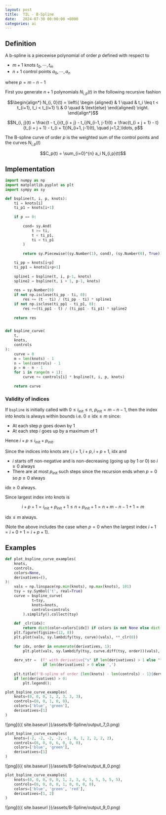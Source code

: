 ```yaml
---
layout: post
title:  TIL - B-Spline
date:   2024-07-30 00:00:00 +0000
categories: ai
---
```

<style>
    .img-container {
        text-align: center;
        padding: 10px 0;
    }
</style>
<script>
window.addEventListener('load', function(){
    var imgs = document.querySelectorAll('p img');
    for (i of imgs){
        i.parentNode.classList.add('img-container');
    }
})
</script>

## Definition

A b-spline is a piecewise polynomial of order $p$ defined with respect to

- $m+1$ knots $t_0, \cdots, t_m$
- $n+1$ control points $a_0, \cdots, a_n$

where $p = m - n - 1$

First you generate $n+1$ polynomials $N_{i, p}(t)$ in the following recursive fashion


$$\begin{align*}
N_{i, 0}(t) = 
\left\{
    \begin {aligned}
         & 1 \quad & t_i \leq t < t_{i+1}, t_i < t_{i+1} \\
         & 0 \quad & \text{else}                  
    \end{aligned}
\right.
\end{align*}$$

$$N_{i, j}(t) = \frac{t - t_i}{t_{i + j} - t_i}N_{i-1, j-1}(t) + \frac{t_{i + j + 1} - t}{t_{i + j + 1} - t_{i + 1}}N_{i+1, j-1}(t), \quad j=1,2,\ldots, p$$

The B-spline curve of order $p$ is the weighted sum of the control points and the curves $N_{i,p}(t)$

$$C_p(t) = \sum_{i=0}^{n} a_i N_{i,p}(t)$$

## Implementation


```python
import numpy as np
import matplotlib.pyplot as plt
import sympy as sy
```


```python
def bspline(t, i, p, knots):
    ti = knots[i]
    ti_p1 = knots[i+1]
    
    if p == 0:
    
        cond= sy.And(
            t >= ti,
            t < ti_p1,
            ti < ti_p1
        )
        
        return sy.Piecewise((sy.Number(1), cond), (sy.Number(0), True))

    ti_pp = knots[i+p]
    ti_pp1 = knots[i+p+1]
    
    spline1 = bspline(t, i, p-1, knots)
    spline2 = bspline(t, i + 1, p-1, knots)
    
    res = sy.Number(0)
    if not np.isclose(ti_pp - ti, 0):
        res += (t - ti) / (ti_pp - ti) * spline1
    if not np.isclose(ti_pp1 - ti_p1, 0):
        res +=(ti_pp1 - t) / (ti_pp1 - ti_p1) * spline2
    
    return res


def bspline_curve(
    t,
    knots,
    controls
):
    curve = 0
    m = len(knots) - 1
    n = len(controls) - 1
    p = m - n - 1
    for i in range(n + 1):
        curve += controls[i] * bspline(t, i, p, knots)
        
    return curve

```

### Validity of indices

If `bspline` is initially called with $0 \leq i_\text{init} \leq n$, $p_\text{init} = m - n - 1$, then the index into knots is always within bounds i.e. $0 \leq \text{idx} \leq m$ since:
- At each step $p$ goes down by 1
- At each step $i$ goes up by a maximum of 1 

Hence $i + p \leq i_\text{init}  + p_\text{init}$. 

Since the indices into knots are $i, i+1, i+p, i+p+1$, $\text{idx}$  and 
- $i$ starts off non-negative and is non-decreasing (going up by 1 or 0) so $i \geq 0$ always
- There are at most $p_\text{init}$ such steps since the recursion ends when $p=0$ so $p \geq 0$ always

$\text{idx} \geq 0$ always.

Since largest index into knots is
 
 $$i + p + 1 = i_\text{init} + p_\text{init} + 1 \leq n + p_\text{init} + 1 = n + m - n - 1 + 1 = m$$

$\text{idx} \leq m$ always.

(Note the above includes the case when $p=0$ when the largest index $i + 1 = i + 0 + 1 = i + p + 1$).


## Examples


```python
def plot_bspline_curve_examples(
    knots,
    controls,
    colors=None,
    derivatives=(),
):
    vals = np.linspace(np.min(knots), np.max(knots), 101)
    tsy = sy.Symbol('t', real=True)
    curve = bspline_curve(
            t=tsy,
            knots=knots,
            controls=controls
        ).simplify().collect(tsy)
    
    def _clr(idx):
        return dict(color=colors[idx]) if colors is not None else dict()
    plt.figure(figsize=(12, 8))
    plt.plot(vals, sy.lambdify(tsy, curve)(vals), **_clr(0))
    
    for idx, order in enumerate(derivatives, 1):
        plt.plot(vals, sy.lambdify(tsy, curve.diff(tsy, order))(vals), **_clr(idx), label=order)
        
    derv_str =  (f' with derivative{"s" if len(derivatives) > 1 else ""} of order {",".join(map(str, sorted(derivatives)))},' 
                 if len(derivatives) > 0 else ',')
                 
    plt.title(f'B-spline of order {len(knots) - len(controls) - 1}{derv_str}\nknots {knots},\ncontrols {controls}')
    if len(derivatives) > 0:
        plt.legend();
```


```python
plot_bspline_curve_examples(
    knots=(0, 0, 0, 1, 2, 3, 3, 3),
    controls=(0, 0, 1, 0, 0),
    colors=['blue', 'green'],
    derivatives=[1]
)
```


    
![png]({{ site.baseurl }}/assets/B-Spline/output_7_0.png)
    



```python
plot_bspline_curve_examples(
    knots=(-2, -2, -2, -2, -1, 0, 1, 2, 2, 2, 2),
    controls=(0, 0, 0, 6, 0, 0, 0),
    colors=['blue', 'green'],
    derivatives=[1]
)
```


    
![png]({{ site.baseurl }}/assets/B-Spline/output_8_0.png)
    



```python
plot_bspline_curve_examples(
    knots=(0, 0, 0, 0, 0, 1, 2, 3, 4, 5, 5, 5, 5, 5),
    controls=(0, 0, 0, 0, 1, 0, 0, 0, 0),
    colors=['blue', 'green', 'red'],
    derivatives=[1, 2]
)
```


    
![png]({{ site.baseurl }}/assets/B-Spline/output_9_0.png)
    

